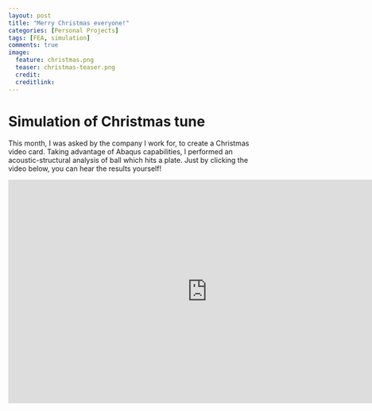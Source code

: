 ```yaml
---
layout: post
title: "Merry Christmas everyone!"
categories: [Personal Projects]
tags: [FEA, simulation]
comments: true
image:
  feature: christmas.png
  teaser: christmas-teaser.png
  credit:
  creditlink:
---
```


# Simulation of Christmas tune
This month, I was asked by the company I work for, to create a Christmas video card. Taking advantage of Abaqus capabilities, I performed an acoustic-structural analysis of ball which hits a plate. Just by clicking the video below, you can hear the results yourself!

<center><iframe width="800" height="450" src="https://www.youtube.com/embed/v6TSn_zhJms" frameborder="0" allow="autoplay; encrypted-media" allowfullscreen></iframe></center>





